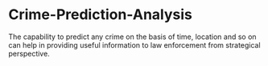 # Crime-Prediction-Analysis
The capability to predict any crime on the basis of time, location and so on can help in providing useful information to law enforcement from strategical perspective.
